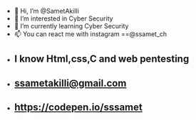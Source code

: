 - 👋 Hi, I’m @SametAkilli
- 👀 I’m interested in Cyber Security
- 🌱 I’m currently learning Cyber Security
- 📫 You can react me with instagram ==@ssamet_ch
- ##  I know Html,css,C and web pentesting
- ## ssametakilli@gmail.com
- ## https://codepen.io/sssamet

